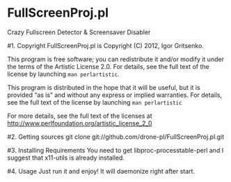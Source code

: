FullScreenProj.pl
=================

Crazy Fullscreen  Detector &amp; Screensaver Disabler

#1. Copyright
FullScreenProj.pl is Copyright (C) 2012, Igor Gritsenko.

This program is free software; you
can redistribute it and/or modify it under the terms of the
Artistic License 2.0. For details, see the full text of the
license by launching `man perlartistic`.

This program is distributed in the hope that it will be
useful, but it is provided “as is” and without any express
or implied warranties. For details, see the full text of
the license by launching `man perlartistic`

For more details, see the full text of the licenses at
<http://www.perlfoundation.org/artistic_license_2_0>

#2. Getting sources
git clone git://github.com/drone-pl/FullScreenProj.pl.git

#3. Installing Requirements 
You need to get libproc-processtable-perl and I suggest that x11-utils is already installed.

#4. Usage
Just run it and enjoy! It will daemonize right after start.
